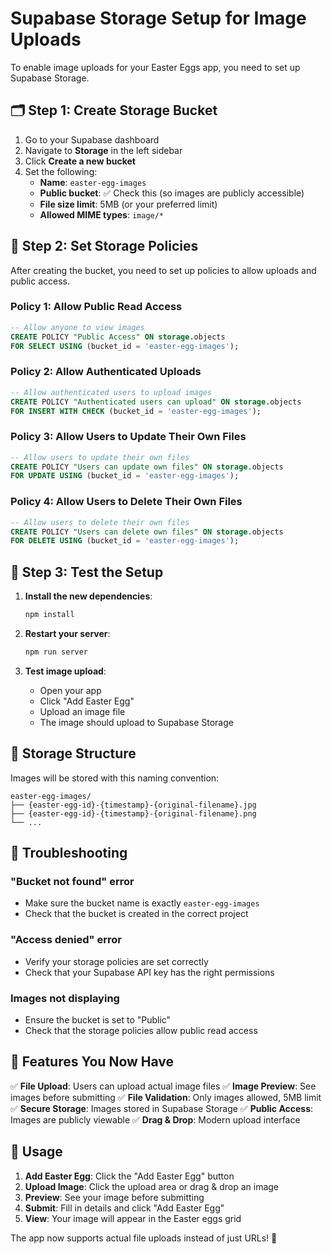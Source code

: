 # Supabase Storage Setup for Image Uploads

To enable image uploads for your Easter Eggs app, you need to set up Supabase Storage.

## 🗂️ **Step 1: Create Storage Bucket**

1. Go to your Supabase dashboard
2. Navigate to **Storage** in the left sidebar
3. Click **Create a new bucket**
4. Set the following:
   - **Name**: `easter-egg-images`
   - **Public bucket**: ✅ Check this (so images are publicly accessible)
   - **File size limit**: 5MB (or your preferred limit)
   - **Allowed MIME types**: `image/*`

## 🔐 **Step 2: Set Storage Policies**

After creating the bucket, you need to set up policies to allow uploads and public access.

### **Policy 1: Allow Public Read Access**
```sql
-- Allow anyone to view images
CREATE POLICY "Public Access" ON storage.objects
FOR SELECT USING (bucket_id = 'easter-egg-images');
```

### **Policy 2: Allow Authenticated Uploads**
```sql
-- Allow authenticated users to upload images
CREATE POLICY "Authenticated users can upload" ON storage.objects
FOR INSERT WITH CHECK (bucket_id = 'easter-egg-images');
```

### **Policy 3: Allow Users to Update Their Own Files**
```sql
-- Allow users to update their own files
CREATE POLICY "Users can update own files" ON storage.objects
FOR UPDATE USING (bucket_id = 'easter-egg-images');
```

### **Policy 4: Allow Users to Delete Their Own Files**
```sql
-- Allow users to delete their own files
CREATE POLICY "Users can delete own files" ON storage.objects
FOR DELETE USING (bucket_id = 'easter-egg-images');
```

## 🚀 **Step 3: Test the Setup**

1. **Install the new dependencies**:
   ```bash
   npm install
   ```

2. **Restart your server**:
   ```bash
   npm run server
   ```

3. **Test image upload**:
   - Open your app
   - Click "Add Easter Egg"
   - Upload an image file
   - The image should upload to Supabase Storage

## 📁 **Storage Structure**

Images will be stored with this naming convention:
```
easter-egg-images/
├── {easter-egg-id}-{timestamp}-{original-filename}.jpg
├── {easter-egg-id}-{timestamp}-{original-filename}.png
└── ...
```

## 🔧 **Troubleshooting**

### **"Bucket not found" error**
- Make sure the bucket name is exactly `easter-egg-images`
- Check that the bucket is created in the correct project

### **"Access denied" error**
- Verify your storage policies are set correctly
- Check that your Supabase API key has the right permissions

### **Images not displaying**
- Ensure the bucket is set to "Public"
- Check that the storage policies allow public read access

## 🌟 **Features You Now Have**

✅ **File Upload**: Users can upload actual image files
✅ **Image Preview**: See images before submitting
✅ **File Validation**: Only images allowed, 5MB limit
✅ **Secure Storage**: Images stored in Supabase Storage
✅ **Public Access**: Images are publicly viewable
✅ **Drag & Drop**: Modern upload interface

## 📱 **Usage**

1. **Add Easter Egg**: Click the "Add Easter Egg" button
2. **Upload Image**: Click the upload area or drag & drop an image
3. **Preview**: See your image before submitting
4. **Submit**: Fill in details and click "Add Easter Egg"
5. **View**: Your image will appear in the Easter eggs grid

The app now supports actual file uploads instead of just URLs! 🎉 